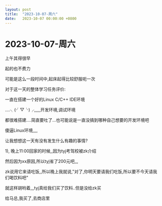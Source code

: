 ```yaml
---
layout: post
title:  "2023-10-07-周六"
date:   2023-10-07 00:00:00 +0800
---
```




# 2023-10-07-周六



上午其得很早

起的也不费力

可能是这么一段时间中,起床起得比较舒服呃一次



对于这一天的整体学习任务评价:

一直在搭建一个好的Linux C/C++ IDE环境

....╮(╯▽╰)╭,,,,,开发环境,调试环境

都很难搭建....简直要吐了...也可能说是一直没搞到哪种自己想要的开发环境吧

傻逼Linux环境,,,,



让我想想这一天有没有发生什么有趣的事情?

1), 晚上11:00回家的时候,,因为tyj考驾校被zk介绍

然后因为xx原因,所以tyj省了200元吧,,,

zk说用它来请吃饭,,所以晚上我就说,"对了,你明天要请我们吃饭,所以要不今天请我们喝饮料吧"

就这样胡哟着,,,tyj真给我们买了饮料..但是没给zk买

给马总,我买了,去商店里





